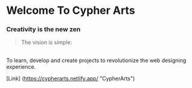 # Welcome To Cypher Arts

### **Creativity is the new zen**

> The vision is simple: 
<br>
To learn, develop and create projects to revolutionize the web designing experience.

[Link] (https://cypherarts.netlify.app/ "CypherArts")
